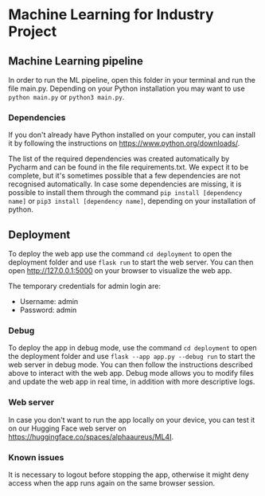 # Machine Learning for Industry Project

## Machine Learning pipeline
In order to run the ML pipeline, open this folder in your terminal and run the file main.py.
Depending on your Python installation you may want to use `python main.py` or `python3 main.py`.

### Dependencies
If you don't already have Python installed on your computer, you can install it by following the instructions on https://www.python.org/downloads/.

The list of the required dependencies was created automatically by Pycharm and can be found in the file requirements.txt.
We expect it to be complete, but it's sometimes possible that a few dependencies are not recognised automatically.
In case some dependencies are missing, it is possible to install them through the command `pip install [dependency name]` or `pip3 install [dependency name]`, depending on your installation of python.


## Deployment
To deploy the web app use the command `cd deployment` to open the deployment folder and use `flask run` to start the web server.
You can then open http://127.0.0.1:5000 on your browser to visualize the web app.

The temporary credentials for admin login are:
- Username: admin
- Password: admin

### Debug
To deploy the app in debug mode, use the command `cd deployment` to open the deployment folder and use `flask --app app.py --debug run` to start the web server in debug mode.
You can then follow the instructions described above to interact with the web app.
Debug mode allows you to modify files and update the web app in real time, in addition with more descriptive logs.

### Web server
In case you don't want to run the app locally on your device, you can test it on our Hugging Face web server on https://huggingface.co/spaces/alphaaureus/ML4I.

### Known issues
It is necessary to logout before stopping the app, otherwise it might deny access when the app runs again on the same browser session.